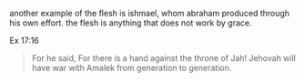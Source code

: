 another example of the flesh is ishmael, whom abraham produced through his own effort.
the flesh is anything that does not work by grace.

Ex 17:16
> For he said, For there is a hand against the throne of Jah! Jehovah will have war with Amalek from generation to generation.
